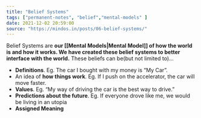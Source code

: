 ```yaml
---
title: "Belief Systems"
tags: ["permanent-notes", "belief","mental-models" ]
date: 2021-12-02 20:59:00
source: "https://mindos.in/posts/06-belief-systems/"
---
```


Belief Systems are **our [[Mental Models|Mental Model]] of how the world is and how it works. We have created these belief systems to better interface with the world.** These beliefs can be(but not limited to)…

-   **Definitions**. Eg. The car I bought with my money is “My Car”.
-   An idea of **how things work**. Eg. If I push on the accelerator, the car will move faster.
-   **Values**. Eg. “My way of driving the car is the best way to drive.”
-   **Predictions about the future**. Eg. If everyone drove like me, we would be living in an utopia
-   **Assigned Meaning**
